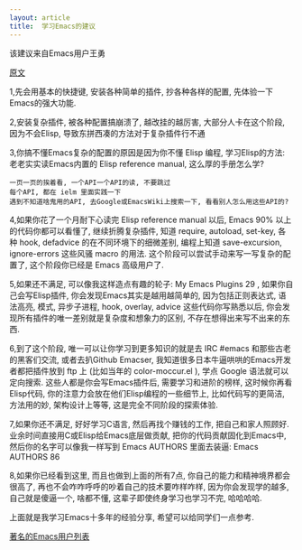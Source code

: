 ```yaml
---
layout: article
title:  学习Emacs的建议
---
```


该建议来自Emacs用户王勇

[原文](https://emacs-china.org/t/emacs/7532/11)

1,先会用基本的快捷键, 安装各种简单的插件, 抄各种各样的配置, 先体验一下Emacs的强大功能.

2,安装复杂插件, 被各种配置搞崩溃了, 越改挂的越厉害, 大部分人卡在这个阶段, 因为不会Elisp, 导致东拼西凑的方法对于复杂插件行不通

3,你搞不懂Emacs复杂的配置的原因是因为你不懂 Elisp 编程, 学习Elisp的方法: 老老实实读Emacs内置的 Elisp reference manual, 这么厚的手册怎么学?


```
一页一页的挨着看, 一个API一个API的读, 不要跳过
每个API, 都在 ielm 里面实践一下
遇到不知道啥鬼用的API, 去Google或EmacsWiki上搜索一下, 看看别人怎么用这些API的?
```

4,如果你花了一个月耐下心读完 Elisp reference manual 以后, Emacs 90% 以上的代码你都可以看懂了, 继续折腾复杂插件, 知道 require, autoload, set-key, 各种 hook, defadvice 的在不同环境下的细微差别, 编程上知道 save-excursion, ignore-errors 这些风骚 macro 的用法. 这个阶段可以尝试手动来写一写复杂的配置了, 这个阶段你已经是 Emacs 高级用户了.

5,如果还不满足, 可以像我这样造点有趣的轮子: My Emacs Plugins 29 , 如果你自己会写Elisp插件, 你会发现Emacs其实是越用越简单的, 因为包括正则表达式, 语法高亮, 模式, 异步子进程, hook, overlay, advice 这些代码你写熟悉以后, 你会发现所有插件的唯一差别就是复杂度和想象力的区别, 不存在想得出来写不出来的东西.

6,到了这个阶段, 唯一可以让你学习到更多知识的就是去 IRC #emacs 和那些古老的黑客们交流, 或者去扒Github Emacser, 我知道很多日本牛逼哄哄的Emacs开发者都把插件放到 ftp 上 (比如当年的 color-moccur.el ), 学点 Google 语法就可以定向搜索. 这些人都是你会写Emacs插件后, 需要学习和进阶的榜样, 这时候你再看Elisp代码, 你的注意力会放在他们Elisp编程的一些细节上, 比如代码写的更简洁, 方法用的妙, 架构设计上等等, 这是完全不同阶段的探索体验.

7,如果你还不满足, 好好学习C语言, 然后再找个赚钱的工作, 把自己和家人照顾好. 业余时间直接用C或Elisp给Emacs底层做贡献, 把你的代码贡献固化到Emacs中, 然后你的名字可以像我一样写到 Emacs AUTHORS 里面去装逼: Emacs AUTHORS 86

8,如果你已经看到这里, 而且也做到上面的所有7点, 你自己的能力和精神境界都会很高了, 再也不会咋咋呼呼的吵着自己的技术要咋样咋样, 因为你会发现学的越多, 自己就是傻逼一个, 啥都不懂, 这辈子即使终身学习也学习不完, 哈哈哈哈.


上面就是我学习Emacs十多年的经验分享, 希望可以给同学们一点参考.



[著名的Emacs用户列表](http://wenshanren.org/?p=386)